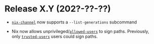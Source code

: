 # Release X.Y (202?-??-??)

- [`nix-channel`](../command-ref/nix-channel.md) now supports a `--list-generations` subcommand

- Nix now allows unprivileged/[`allowed-users`](../command-ref/conf-file.md#conf-allowed-users) to sign paths.
  Previously, only [`trusted-users`](../command-ref/conf-file.md#conf-trusted-users) users could sign paths.

